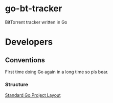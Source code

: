 # go-bt-tracker
BitTorrent tracker written in Go

# Developers
## Conventions
First time doing Go again in a long time so pls bear.

### Structure
[Standard Go Project Layout](https://github.com/golang-standards/project-layout/blob/master/README.md#standard-go-project-layout)
